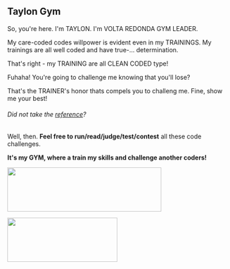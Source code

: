 ## Taylon Gym

So, you're here. I'm TAYLON.
I'm VOLTA REDONDA GYM LEADER.

My care-coded codes willpower is evident even in my TRAININGS.
My trainings are all well coded and have true-... determination.

That's right - my TRAINING are all CLEAN CODED type!

Fuhaha! You're going to challenge me knowing that you'll lose?

That's the TRAINER's honor thats compels you to challeng me.
Fine, show me your best!

###### Did not take the [reference](https://www.youtube.com/watch?v=jp4BKcFIfB0 "Hope this does not kill my professionalism")?



Well, then. **Feel free to run/read/judge/test/contest** all these code challenges.

**It's my GYM, where a train my skills and challenge another coders!**

<img src="http://letscode-academy.com/wp-content/uploads/2017/06/logo-horizontal-01.png" 
             width="350" height="100" marginBottom="-20"/>
	     
	     
<img src="https://pngimage.net/wp-content/uploads/2018/06/gotta-catch-em-all-png-5.png" width="250" height="100" />

